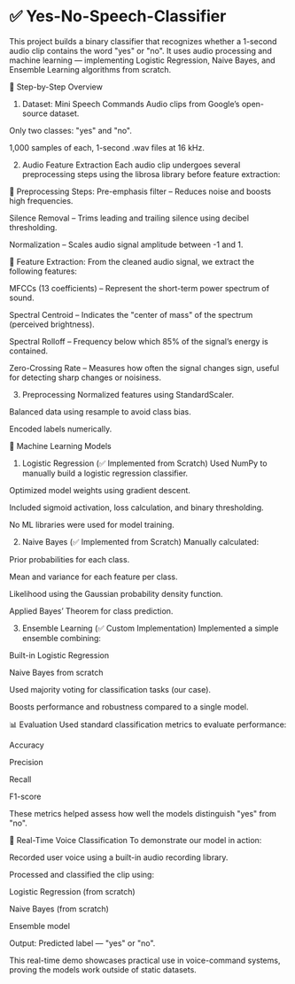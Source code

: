 # ✅ Yes-No-Speech-Classifier
This project builds a binary classifier that recognizes whether a 1-second audio clip contains the word "yes" or "no". It uses audio processing and machine learning — implementing Logistic Regression, Naive Bayes, and Ensemble Learning algorithms from scratch.

🧩 Step-by-Step Overview
1. Dataset: Mini Speech Commands
Audio clips from Google’s open-source dataset.

Only two classes: "yes" and "no".

1,000 samples of each, 1-second .wav files at 16 kHz.

2. Audio Feature Extraction
Each audio clip undergoes several preprocessing steps using the librosa library before feature extraction:

🔧 Preprocessing Steps:
Pre-emphasis filter – Reduces noise and boosts high frequencies.

Silence Removal – Trims leading and trailing silence using decibel thresholding.

Normalization – Scales audio signal amplitude between -1 and 1.

🎯 Feature Extraction:
From the cleaned audio signal, we extract the following features:

MFCCs (13 coefficients) – Represent the short-term power spectrum of sound.

Spectral Centroid – Indicates the "center of mass" of the spectrum (perceived brightness).

Spectral Rolloff – Frequency below which 85% of the signal’s energy is contained.

Zero-Crossing Rate – Measures how often the signal changes sign, useful for detecting sharp changes or noisiness.

3. Preprocessing
Normalized features using StandardScaler.

Balanced data using resample to avoid class bias.

Encoded labels numerically.

🤖 Machine Learning Models
1. Logistic Regression (✅ Implemented from Scratch)
Used NumPy to manually build a logistic regression classifier.

Optimized model weights using gradient descent.

Included sigmoid activation, loss calculation, and binary thresholding.

No ML libraries were used for model training.

2. Naive Bayes (✅ Implemented from Scratch)
Manually calculated:

Prior probabilities for each class.

Mean and variance for each feature per class.

Likelihood using the Gaussian probability density function.

Applied Bayes’ Theorem for class prediction.

3. Ensemble Learning (✅ Custom Implementation)
Implemented a simple ensemble combining:

Built-in Logistic Regression

Naive Bayes from scratch

Used majority voting for classification tasks (our case).

Boosts performance and robustness compared to a single model.

📊 Evaluation
Used standard classification metrics to evaluate performance:

Accuracy

Precision

Recall

F1-score

These metrics helped assess how well the models distinguish "yes" from "no".

🎤 Real-Time Voice Classification
To demonstrate our model in action:

Recorded user voice using a built-in audio recording library.

Processed and classified the clip using:

Logistic Regression (from scratch)

Naive Bayes (from scratch)

Ensemble model

Output: Predicted label — "yes" or "no".

This real-time demo showcases practical use in voice-command systems, proving the models work outside of static datasets.
